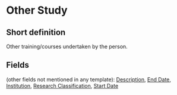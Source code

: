 # Other Study
## Short definition
Other training/courses undertaken by the person.
## Fields
(other fields not mentioned in any template):
[Description](../Object-Fields/Other%20Study/Description.md),
[End Date](../Object-Fields/Other%20Study/End%20Date.md),
[Institution](../Object-Fields/Other%20Study/Institution.md),
[Research Classification](../Object-Fields/Other%20Study/Research%20Classification.md),
[Start Date](../Object-Fields/Other%20Study/Start%20Date.md)

